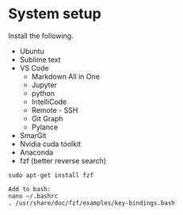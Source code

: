 # System setup

Install the following.
* Ubuntu
* Sublime text
* VS Code
  * Markdown All in One
  * Jupyter
  * python
  * IntelliCode
  * Remote - SSH
  * Git Graph
  * Pylance
* SmarGit
* Nvidia cuda toolkit
* Anaconda
* fzf (better reverse search)
```shell
sudo apt-get install fzf

Add to bash:
nano ~/.bashrc
. /usr/share/doc/fzf/examples/key-bindings.bash
```
